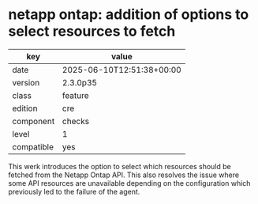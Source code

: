 [//]: # (werk v2)
# netapp ontap: addition of options to select resources to fetch

key        | value
---------- | ---
date       | 2025-06-10T12:51:38+00:00
version    | 2.3.0p35
class      | feature
edition    | cre
component  | checks
level      | 1
compatible | yes

This werk introduces the option to select which resources should be fetched from
the Netapp Ontap API. This also resolves the issue where some API resources
are unavailable depending on the configuration which previously led to the
failure of the agent.

